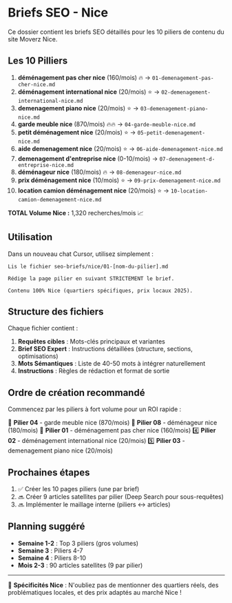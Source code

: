 # Briefs SEO - Nice

Ce dossier contient les briefs SEO détaillés pour les 10 piliers de contenu du site Moverz Nice.

## Les 10 Pilliers

1. **déménagement pas cher nice** (160/mois) 🔥 → `01-demenagement-pas-cher-nice.md`
2. **déménagement international nice** (20/mois) ⭐ → `02-demenagement-international-nice.md`
3. **demenagement piano nice** (20/mois) ⭐ → `03-demenagement-piano-nice.md`
4. **garde meuble nice** (870/mois) 🔥🔥 → `04-garde-meuble-nice.md`
5. **petit déménagement nice** (20/mois) ⭐ → `05-petit-demenagement-nice.md`
6. **aide demenagement nice​** (20/mois) ⭐ → `06-aide-demenagement-nice.md`
7. **demenagement d'entreprise nice** (0-10/mois) → `07-demenagement-d-entreprise-nice.md`
8. **déménageur nice** (180/mois) 🔥 → `08-demenageur-nice.md`
9. **prix déménagement nice** (10/mois) ⭐ → `09-prix-demenagement-nice.md`
10. **location camion déménagement nice** (20/mois) ⭐ → `10-location-camion-demenagement-nice.md`


**TOTAL Volume Nice :** 1,320 recherches/mois 📈

## Utilisation

Dans un nouveau chat Cursor, utilisez simplement :

```
Lis le fichier seo-briefs/nice/01-[nom-du-pilier].md

Rédige la page pilier en suivant STRICTEMENT le brief.

Contenu 100% Nice (quartiers spécifiques, prix locaux 2025).
```

## Structure des fichiers

Chaque fichier contient :
1. **Requêtes cibles** : Mots-clés principaux et variantes
2. **Brief SEO Expert** : Instructions détaillées (structure, sections, optimisations)
3. **Mots Sémantiques** : Liste de 40-50 mots à intégrer naturellement
4. **Instructions** : Règles de rédaction et format de sortie

## Ordre de création recommandé

Commencez par les piliers à fort volume pour un ROI rapide :

🥇 **Pilier 04** - garde meuble nice (870/mois)
🥈 **Pilier 08** - déménageur nice (180/mois)
🥉 **Pilier 01** - déménagement pas cher nice (160/mois)
4️⃣ **Pilier 02** - déménagement international nice (20/mois)
5️⃣ **Pilier 03** - demenagement piano nice (20/mois)


## Prochaines étapes

1. ✅ Créer les 10 pages piliers (une par brief)
2. 🔜 Créer 9 articles satellites par pilier (Deep Search pour sous-requêtes)
3. 🔜 Implémenter le maillage interne (piliers ↔ articles)

## Planning suggéré

- **Semaine 1-2** : Top 3 piliers (gros volumes)
- **Semaine 3** : Piliers 4-7
- **Semaine 4** : Piliers 8-10
- **Mois 2-3** : 90 articles satellites (9 par pilier)

---

📍 **Spécificités Nice** : N'oubliez pas de mentionner des quartiers réels, des problématiques locales, et des prix adaptés au marché Nice !
